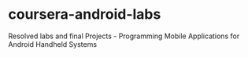 # coursera-android-labs
Resolved labs and final Projects - Programming Mobile Applications for Android Handheld Systems
